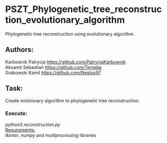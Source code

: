 # PSZT_Phylogenetic_tree_reconstruction_evolutionary_algorithm
Phylogenetic tree reconstruction using evolutionary algorithm.

## Authors:
Karbownik Patrycja https://github.com/PatrycjaKarbownik <br>
Aksamit Sebastian https://github.com/Temebe <br>
Grabowski Kamil https://github.com/Nestus97

## Task:
Create evlotionary algorithm to phylogenetic tree reconstruction.

### Execute:
python3 *reconstruction.py* <br>
<u>Requirements:</u> <br>
*tkinter*, *numpy* and *multiprocessing* libraries